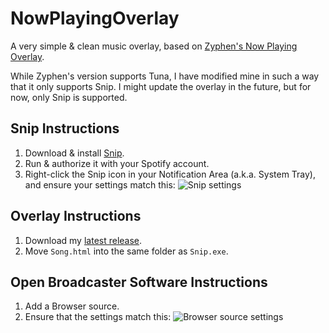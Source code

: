 # NowPlayingOverlay

A very simple & clean music overlay, based on [Zyphen's Now Playing Overlay](https://obsproject.com/forum/resources/zyphens-now-playing-overlay.1026/).

While Zyphen's version supports Tuna, I have modified mine in such a way that it only supports Snip. I might update the overlay in the future, but for now, only Snip is supported.

## Snip Instructions
1. Download & install [Snip](https://github.com/dlrudie/Snip).
2. Run & authorize it with your Spotify account.
3. Right-click the Snip icon in your Notification Area (a.k.a. System Tray), and ensure your settings match this: ![Snip settings](https://i.imgur.com/NuGh999.png)

## Overlay Instructions
1. Download my [latest release](https://github.com/kehlankrumme/NowPlayingOverlay/releases/latest).
2. Move `Song.html` into the same folder as `Snip.exe`.

## Open Broadcaster Software Instructions
1. Add a Browser source.
2. Ensure that the settings match this: ![Browser source settings](https://i.imgur.com/I5AEBFu.png)
